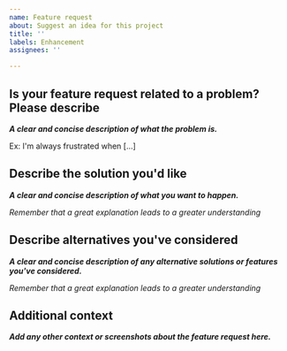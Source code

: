 ```yaml
---
name: Feature request
about: Suggest an idea for this project
title: ''
labels: Enhancement
assignees: ''

---
```


## Is your feature request related to a problem? Please describe

***A clear and concise description of what the problem is.*** 

Ex: I'm always frustrated when [...]

## Describe the solution you'd like

***A clear and concise description of what you want to happen.***

<i>Remember that a great explanation leads to a greater understanding</i>

## Describe alternatives you've considered

***A clear and concise description of any alternative solutions or features you've considered.***

<i>Remember that a great explanation leads to a greater understanding</i>

## Additional context

***Add any other context or screenshots about the feature request here.***
